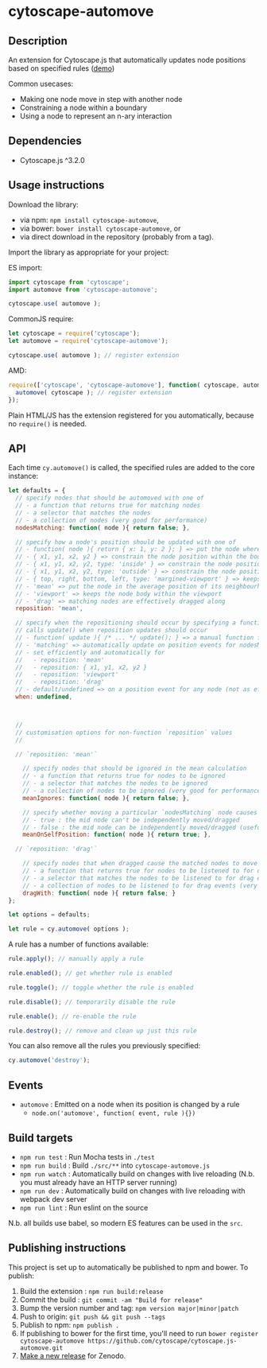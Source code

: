 cytoscape-automove
================================================================================


## Description

An extension for Cytoscape.js that automatically updates node positions based on specified rules ([demo](https://cytoscape.github.io/cytoscape.js-automove))

Common usecases:

 * Making one node move in step with another node
 * Constraining a node within a boundary
 * Using a node to represent an n-ary interaction


## Dependencies

 * Cytoscape.js ^3.2.0


## Usage instructions

Download the library:
 * via npm: `npm install cytoscape-automove`,
 * via bower: `bower install cytoscape-automove`, or
 * via direct download in the repository (probably from a tag).

Import the library as appropriate for your project:

ES import:

```js
import cytoscape from 'cytoscape';
import automove from 'cytoscape-automove';

cytoscape.use( automove );
```

CommonJS require:

```js
let cytoscape = require('cytoscape');
let automove = require('cytoscape-automove');

cytoscape.use( automove ); // register extension
```

AMD:

```js
require(['cytoscape', 'cytoscape-automove'], function( cytoscape, automove ){
  automove( cytoscape ); // register extension
});
```

Plain HTML/JS has the extension registered for you automatically, because no `require()` is needed.


## API

Each time `cy.automove()` is called, the specified rules are added to the core instance:

```js
let defaults = {
  // specify nodes that should be automoved with one of
  // - a function that returns true for matching nodes
  // - a selector that matches the nodes
  // - a collection of nodes (very good for performance)
  nodesMatching: function( node ){ return false; },

  // specify how a node's position should be updated with one of
  // - function( node ){ return { x: 1, y: 2 }; } => put the node where the function returns
  // - { x1, y1, x2, y2 } => constrain the node position within the bounding box (in model co-ordinates)
  // - { x1, y1, x2, y2, type: 'inside' } => constrain the node position within the bounding box (in model co-ordinates)
  // - { x1, y1, x2, y2, type: 'outside' } => constrain the node position outside the bounding box (in model co-ordinates)
  // - { top, right, bottom, left, type: 'margined-viewport' } => keeps the node body within the defined marin around the viewport
  // - 'mean' => put the node in the average position of its neighbourhood
  // - 'viewport' => keeps the node body within the viewport
  // - 'drag' => matching nodes are effectively dragged along
  reposition: 'mean',

  // specify when the repositioning should occur by specifying a function that
  // calls update() when reposition updates should occur
  // - function( update ){ /* ... */ update(); } => a manual function for updating
  // - 'matching' => automatically update on position events for nodesMatching
  // - set efficiently and automatically for
  //   - reposition: 'mean'
  //   - reposition: { x1, y1, x2, y2 }
  //   - reposition: 'viewport'
  //   - reposition: 'drag'
  // - default/undefined => on a position event for any node (not as efficient...)
  when: undefined,



  //
  // customisation options for non-function `reposition` values
  //

  // `reposition: 'mean'`

    // specify nodes that should be ignored in the mean calculation
    // - a function that returns true for nodes to be ignored
    // - a selector that matches the nodes to be ignored
    // - a collection of nodes to be ignored (very good for performance)
    meanIgnores: function( node ){ return false; },

    // specify whether moving a particular `nodesMatching` node causes repositioning
    // - true : the mid node can't be independently moved/dragged
    // - false : the mid node can be independently moved/dragged (useful if you want the mid node to use `reposition: 'drag' in another rule with its neighbourhood`)
    meanOnSelfPosition: function( node ){ return true; },

  // `reposition: 'drag'`

    // specify nodes that when dragged cause the matched nodes to move along (i.e. the master nodes)
    // - a function that returns true for nodes to be listened to for drag events
    // - a selector that matches the nodes to be listened to for drag events
    // - a collection of nodes to be listened to for drag events (very good for performance)
    dragWith: function( node ){ return false; }
};

let options = defaults;

let rule = cy.automove( options );
```

A rule has a number of functions available:

```js
rule.apply(); // manually apply a rule

rule.enabled(); // get whether rule is enabled

rule.toggle(); // toggle whether the rule is enabled

rule.disable(); // temporarily disable the rule

rule.enable(); // re-enable the rule

rule.destroy(); // remove and clean up just this rule
```

You can also remove all the rules you previously specified:

```js
cy.automove('destroy');
```

## Events

- `automove` : Emitted on a node when its position is changed by a rule
  - `node.on('automove', function( event, rule ){})`


## Build targets

* `npm run test` : Run Mocha tests in `./test`
* `npm run build` : Build `./src/**` into `cytoscape-automove.js`
* `npm run watch` : Automatically build on changes with live reloading (N.b. you must already have an HTTP server running)
* `npm run dev` : Automatically build on changes with live reloading with webpack dev server
* `npm run lint` : Run eslint on the source

N.b. all builds use babel, so modern ES features can be used in the `src`.


## Publishing instructions

This project is set up to automatically be published to npm and bower.  To publish:

1. Build the extension : `npm run build:release`
1. Commit the build : `git commit -am "Build for release"`
1. Bump the version number and tag: `npm version major|minor|patch`
1. Push to origin: `git push && git push --tags`
1. Publish to npm: `npm publish .`
1. If publishing to bower for the first time, you'll need to run `bower register cytoscape-automove https://github.com/cytoscape/cytoscape.js-automove.git`
1. [Make a new release](https://github.com/cytoscape/cytoscape.js-automove/releases/new) for Zenodo.
